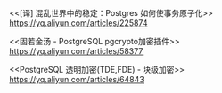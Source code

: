 

<<[译] 混乱世界中的稳定：Postgres 如何使事务原子化>>
https://yq.aliyun.com/articles/225874

<<固若金汤 - PostgreSQL pgcrypto加密插件>>
https://yq.aliyun.com/articles/58377

<<PostgreSQL 透明加密(TDE,FDE) - 块级加密>>
https://yq.aliyun.com/articles/64843
